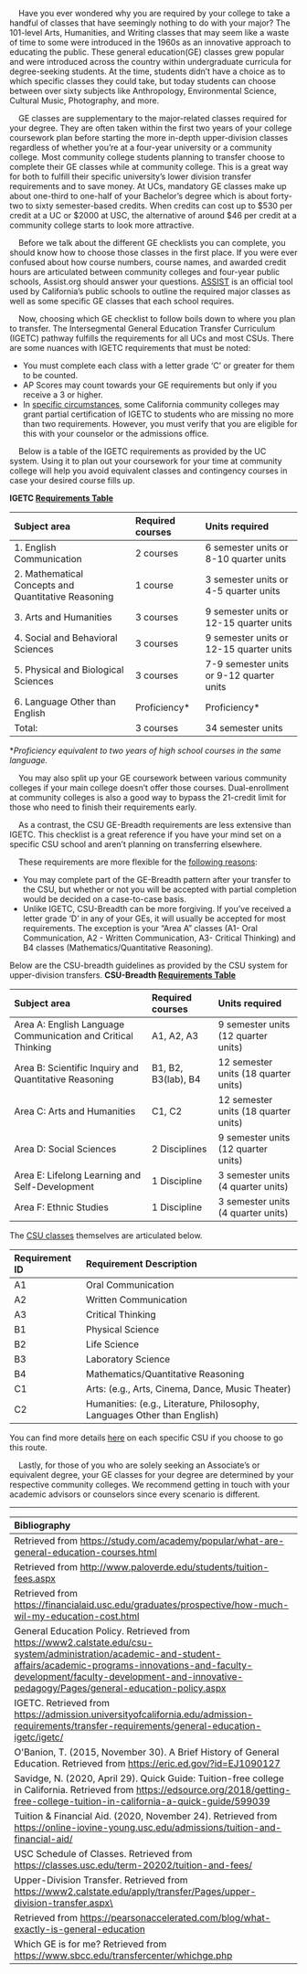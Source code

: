 &nbsp;&nbsp;&nbsp;&nbsp;Have you ever wondered why you are required by your college to take a handful of classes that have seemingly nothing to do with your major? The 101-level Arts, Humanities, and Writing classes that may seem like a waste of time to some were introduced in the 1960s as an innovative approach to educating the public. These general education(GE) classes grew popular and were introduced across the country within undergraduate curricula for degree-seeking students. At the time, students didn’t have a choice as to which specific classes they could take, but today students can choose between over sixty subjects like Anthropology, Environmental Science, Cultural Music, Photography, and more.

&nbsp;&nbsp;&nbsp;&nbsp;GE classes are supplementary to the major-related classes required for your degree. They are often taken within the first two years of your college coursework plan before starting the more in-depth upper-division classes regardless of whether you’re at a four-year university or a community college. Most community college students planning to transfer choose to complete their GE classes while at community college. This is a great way for both to fulfill their specific university’s lower division transfer requirements and to save money. At UCs, mandatory GE classes make up about one-third to one-half of your Bachelor’s degree which is about forty-two to sixty semester-based credits. When credits can cost up to $530 per credit at a UC or $2000 at USC, the alternative of around $46 per credit at a community college starts to look more attractive.

&nbsp;&nbsp;&nbsp;&nbsp;Before we talk about the different GE checklists you can complete, you should know how to choose those classes in the first place. If you were ever confused about how course numbers, course names, and awarded credit hours are articulated between community colleges and four-year public schools, Assist.org should answer your questions. [ASSIST](http://assist.org "ASSIST") is an official tool used by California’s public schools to outline the required major classes as well as some specific GE classes that each school requires.

&nbsp;&nbsp;&nbsp;&nbsp;Now, choosing which GE checklist to follow boils down to where you plan to transfer. The Intersegmental General Education Transfer Curriculum (IGETC) pathway fulfills the requirements for all UCs and most CSUs. There are some nuances with IGETC requirements that must be noted:
- You must complete each class with a letter grade ‘C’ or greater for them to be counted.
- AP Scores may count towards your GE requirements but only if you receive a 3 or higher.
- In [specific circumstances](https://admission.universityofcalifornia.edu/admission-requirements/transfer-requirements/general-education-igetc/igetc/ "specific circumstances"), some California community colleges may grant partial certification of IGETC to students who are missing no more than two requirements. However, you must verify that you are eligible for this with your counselor or the admissions office.

&nbsp;&nbsp;&nbsp;&nbsp;Below is a table of the IGETC requirements as provided by the UC system. Using it to plan out your coursework for your time at community college will help you avoid equivalent classes and contingency courses in case your desired course fills up. 

**IGETC [Requirements Table](https://admission.universityofcalifornia.edu/admission-requirements/transfer-requirements/general-education-igetc/igetc/ "Requirements Table")**

| Subject area  | Required courses  | Units required |
| :------------ |:---------------| :----|
|1. English Communication|2 courses|6 semester units or 8-10 quarter units|
|2. Mathematical Concepts and Quantitative Reasoning|1 course|3 semester units or 4-5 quarter units|
|3. Arts and Humanities |3 courses|9 semester units or 12-15 quarter units|
|4. Social and Behavioral Sciences|3 courses|9 semester units or 12-15 quarter units|
|5. Physical and Biological Sciences|3 courses|7-9 semester units or 9-12 quarter units|
|6. Language Other than English|Proficiency* | Proficiency* |
|Total:|3 courses|34 semester units|


**Proficiency equivalent to two years of high school courses in the same language.*

&nbsp;&nbsp;&nbsp;&nbsp;You may also split up your GE coursework between various community colleges if your main college doesn’t offer those courses. Dual-enrollment at community colleges is also a good way to bypass the 21-credit limit for those who need to finish their requirements early.

&nbsp;&nbsp;&nbsp;&nbsp;As a contrast,  the CSU GE-Breadth requirements are less extensive than IGETC. This checklist is a great reference if you have your mind set on a specific CSU school and aren’t planning on transferring elsewhere. 

&nbsp;&nbsp;&nbsp;&nbsp;These requirements are more flexible for the [following reasons](https://www.sbcc.edu/transfercenter/whichge.php "following reasons"):
- You may complete part of the GE-Breadth pattern after your transfer to the CSU, but whether or not you will be accepted with partial completion would be decided on a case-to-case basis.
- Unlike IGETC, CSU-Breadth can be more forgiving. If you’ve received a letter grade ‘D’ in any of your GEs, it will usually be accepted for most requirements. The exception is your “Area A” classes (A1- Oral Communication, A2 - Written Communication, A3- Critical Thinking) and B4 classes (Mathematics/Quantitative Reasoning).


Below are the CSU-breadth guidelines as provided by the CSU system for upper-division transfers.
**CSU-Breadth [Requirements Table](https://www2.calstate.edu/csu-system/administration/academic-and-student-affairs/academic-programs-innovations-and-faculty-development/faculty-development-and-innovative-pedagogy/Pages/general-education-policy.aspx "Requirements Table")**

| Subject area | Required courses | Units required |
|:-|:-|:-|
| Area A: English Language Communication and Critical Thinking | A1, A2, A3 | 9 semester units (12 quarter units) |
| Area B: Scientific Inquiry and Quantitative Reasoning | B1, B2, B3(lab), B4 | 12 semester units (18 quarter units) |
| Area C: Arts and Humanities | C1, C2 | 12 semester units (18 quarter units) |
| Area D: Social Sciences | 2 Disciplines | 9 semester units (12 quarter units) |
| Area E: Lifelong Learning and Self-Development | 1 Discipline | 3 semester units (4 quarter units) |
| Area F: Ethnic Studies | 1 Discipline | 3 semester units (4 quarter units) |

The [CSU classes](https://www2.calstate.edu/csu-system/administration/academic-and-student-affairs/academic-programs-innovations-and-faculty-development/faculty-development-and-innovative-pedagogy/Pages/general-education-policy.aspx "CSU classes") themselves are articulated below.

|Requirement ID | Requirement Description |
|:-|:-|
| A1 | Oral Communication |
| A2 | Written Communication |
| A3 | Critical Thinking |
| B1 | Physical Science |
| B2 | Life Science |
| B3 | Laboratory Science |
| B4 | Mathematics/Quantitative Reasoning |
| C1 | Arts: (e.g., Arts, Cinema, Dance, Music Theater) |
| C2 | Humanities: (e.g., Literature, Philosophy, Languages Other than English) |

You can find more details [here](https://www2.calstate.edu/csu-system/administration/academic-and-student-affairs/academic-programs-innovations-and-faculty-development/faculty-development-and-innovative-pedagogy/Pages/general-education-policy.aspx "here") on each specific CSU if you choose to go this route.

&nbsp;&nbsp;&nbsp;&nbsp;Lastly, for those of you who are solely seeking an Associate’s or equivalent degree, your GE classes for your degree are determined by your respective community colleges. We recommend getting in touch with your academic advisors or counselors since every scenario is different.


---


| Bibliography  |
| :------------ |
| Retrieved from https://study.com/academy/popular/what-are-general-education-courses.html |
| Retrieved from http://www.paloverde.edu/students/tuition-fees.aspx |
| Retrieved from https://financialaid.usc.edu/graduates/prospective/how-much-wil-my-education-cost.html |
| General Education Policy. Retrieved from https://www2.calstate.edu/csu-system/administration/academic-and-student-affairs/academic-programs-innovations-and-faculty-development/faculty-development-and-innovative-pedagogy/Pages/general-education-policy.aspx |
| IGETC. Retrieved from https://admission.universityofcalifornia.edu/admission-requirements/transfer-requirements/general-education-igetc/igetc/ |
| O'Banion, T. (2015, November 30). A Brief History of General Education. Retrieved from https://eric.ed.gov/?id=EJ1090127 |
| Savidge, N. (2020, April 29). Quick Guide: Tuition-free college in California. Retrieved from https://edsource.org/2018/getting-free-college-tuition-in-california-a-quick-guide/599039 |
| Tuition &amp; Financial Aid. (2020, November 24). Retrieved from https://online-iovine-young.usc.edu/admissions/tuition-and-financial-aid/ |
| USC Schedule of Classes. Retrieved from https://classes.usc.edu/term-20202/tuition-and-fees/ |
| Upper-Division Transfer. Retrieved from https://www2.calstate.edu/apply/transfer/Pages/upper-division-transfer.aspx\ |
| Retrieved from https://pearsonaccelerated.com/blog/what-exactly-is-general-education |
| Which GE is for me? Retrieved from https://www.sbcc.edu/transfercenter/whichge.php |


